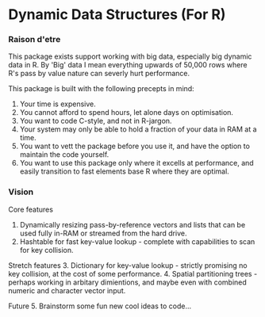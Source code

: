 # Dynamic Data Structures (For R)

### Raison d'etre

This package exists support working with big data, especially big dynamic data in R.
By 'Big' data I mean everything upwards of 50,000 rows where R's pass by value nature can severly hurt performance.

This package is built with the following precepts in mind:

1. Your time is expensive.
2. You cannot afford to spend hours, let alone days on optimisation.
3. You want to code C-style, and not in R-jargon.
4. Your system may only be able to hold a fraction of your data in RAM at a time.
5. You want to vett the package before you use it, and have the option to maintain the code yourself.
6. You want to use this package only where it excells at performance, and easily transition to fast elements base R where they are optimal.

### Vision

Core features
1. Dynamically resizing pass-by-reference vectors and lists that can be used fully in-RAM or streamed from the hard drive.
2. Hashtable for fast key-value lookup - complete with capabilities to scan for key collision.

Stretch features
3. Dictionary for key-value lookup - strictly promising no key collision, at the cost of some performance.
4. Spatial partitioning trees - perhaps working in arbitary dimientions, and maybe even with combined numeric and character vector input.

Future
5. Brainstorm some fun new cool ideas to code...
